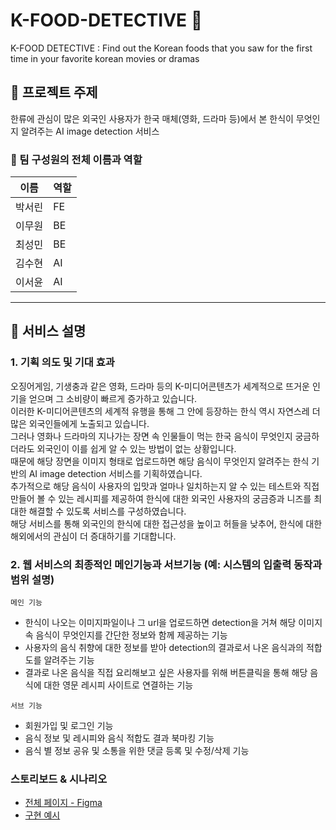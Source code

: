 # K-FOOD-DETECTIVE 🍱
K-FOOD DETECTIVE : Find out the Korean foods that you saw for the first time in your favorite korean movies or dramas

## 📌 프로젝트 주제
한류에 관심이 많은 외국인 사용자가 한국 매체(영화, 드라마 등)에서 본 한식이 무엇인지 알려주는 AI image detection 서비스

### 👥 팀 구성원의 전체 이름과 역할

| 이름 | 역할 |
|----|----|
| 박서린 | FE |
| 이무원 | BE |
| 최성민 | BE |
| 김수현 | AI |
| 이서윤 | AI |
<hr>


## 📌 서비스 설명
### **1. 기획 의도 및 기대 효과** <br>
오징어게임, 기생충과 같은 영화, 드라마 등의 K-미디어콘텐츠가 세계적으로 뜨거운 인기을 얻으며 그 소비량이 빠르게 증가하고 있습니다. <br>
이러한 K-미디어콘텐츠의 세계적 유행을 통해 그 안에 등장하는 한식 역시 자연스레 더 많은 외국인들에게 노출되고 있습니다. <br>
그러나 영화나 드라마의 지나가는 장면 속 인물들이 먹는 한국 음식이 무엇인지 궁금하더라도 외국인이 이를 쉽게 알 수 있는 방법이 없는 상황입니다. <br>
때문에 해당 장면을 이미지 형태로 업로드하면 해당 음식이 무엇인지 알려주는 한식 기반의 AI image detection 서비스를 기획하였습니다. <br>
추가적으로 해당 음식이 사용자의 입맛과 얼마나 일치하는지 알 수 있는 테스트와 직접 만들어 볼 수 있는 레시피를 제공하여 한식에 대한 외국인 사용자의 궁금증과 니즈를 최대한 해결할 수 있도록 서비스를 구성하였습니다. <br>
해당 서비스를 통해 외국인의 한식에 대한 접근성을 높이고 허들을 낮추어, 한식에 대한 해외에서의 관심이 더 증대하기를 기대합니다. <br>
### **2. 웹 서비스의 최종적인 메인기능과 서브기능 (예: 시스템의 입출력 동작과 범위 설명)**  <br>

`메인 기능`
- 한식이 나오는 이미지파일이나 그 url을 업로드하면 detection을 거쳐 해당 이미지 속 음식이 무엇인지를 간단한 정보와 함께 제공하는 기능
- 사용자의 음식 취향에 대한 정보를 받아 detection의 결과로서 나온 음식과의 적합도를 알려주는 기능
- 결과로 나온 음식을 직접 요리해보고 싶은 사용자를 위해 버튼클릭을 통해 해당 음식에 대한 영문 레시피 사이트로 연결하는 기능

`서브 기능`
- 회원가입 및 로그인 기능
- 음식 정보 및 레시피와 음식 적합도 결과 북마킹 기능
- 음식 별 정보 공유 및 소통을 위한 댓글 등록 및 수정/삭제 기능
### 스토리보드 & 시나리오

- [전체 페이지 - Figma](https://www.figma.com/file/QPlgmWw0P9GKdL4x3zItNK/%5BCompleted%5D-K-Food-Searching?node-id=0%3A1) <br>
- [구현 예시](https://www.figma.com/proto/QPlgmWw0P9GKdL4x3zItNK/%5BCompleted%5D-K-Food-Searching?node-id=4%3A2&scaling=scale-down&page-id=0%3A1&starting-point-node-id=4%3A2)
